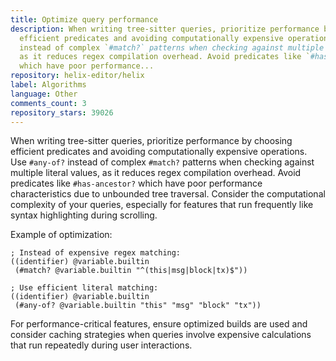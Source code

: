 ```yaml
---
title: Optimize query performance
description: When writing tree-sitter queries, prioritize performance by choosing
  efficient predicates and avoiding computationally expensive operations. Use `#any-of?`
  instead of complex `#match?` patterns when checking against multiple literal values,
  as it reduces regex compilation overhead. Avoid predicates like `#has-ancestor?`
  which have poor performance...
repository: helix-editor/helix
label: Algorithms
language: Other
comments_count: 3
repository_stars: 39026
---
```


When writing tree-sitter queries, prioritize performance by choosing efficient predicates and avoiding computationally expensive operations. Use `#any-of?` instead of complex `#match?` patterns when checking against multiple literal values, as it reduces regex compilation overhead. Avoid predicates like `#has-ancestor?` which have poor performance characteristics due to unbounded tree traversal. Consider the computational complexity of your queries, especially for features that run frequently like syntax highlighting during scrolling.

Example of optimization:
```
; Instead of expensive regex matching:
((identifier) @variable.builtin
 (#match? @variable.builtin "^(this|msg|block|tx)$"))

; Use efficient literal matching:
((identifier) @variable.builtin 
 (#any-of? @variable.builtin "this" "msg" "block" "tx"))
```

For performance-critical features, ensure optimized builds are used and consider caching strategies when queries involve expensive calculations that run repeatedly during user interactions.